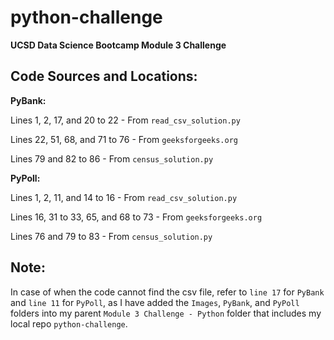 # python-challenge
**UCSD Data Science Bootcamp Module 3 Challenge**

## Code Sources and Locations:

**PyBank:**

Lines 1, 2, 17, and 20 to 22 - From `read_csv_solution.py`

Lines 22, 51, 68, and 71 to 76 - From `geeksforgeeks.org`

Lines 79 and 82 to 86 - From `census_solution.py`

**PyPoll:**

Lines 1, 2, 11, and 14 to 16 - From `read_csv_solution.py`

Lines 16, 31 to 33, 65, and 68 to 73 - From `geeksforgeeks.org`

Lines 76 and 79 to 83 - From `census_solution.py`

## Note:

In case of when the code cannot find the csv file, refer to `line 17` for `PyBank` and `line 11` for `PyPoll`, as I have added the `Images`, `PyBank`, and `PyPoll` folders into my parent `Module 3 Challenge - Python` folder that includes my local repo `python-challenge`.
